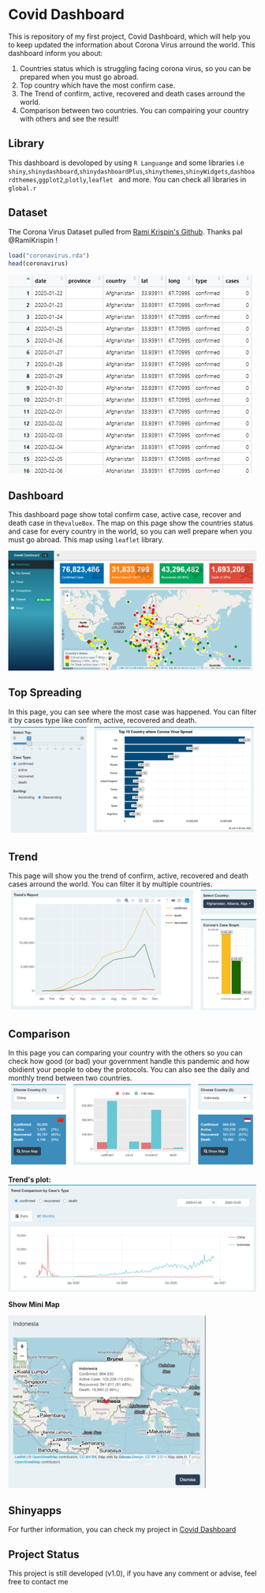 # Covid Dashboard
This is repository of my first project, Covid Dashboard, which will help you to keep updated the information about Corona Virus arround the world. This dashboard inform you about:
1. Countries status which is struggling facing corona virus, so you can be prepared when you must go abroad.
2. Top country which have the most confirm case.
3. The Trend of confirm, active, recovered and death cases arround the world.
4. Comparison between two countries. You can compairing your country with others and see the result!

## Library
This dashboard is devoloped by using `R Languange` and some libraries i.e `shiny`,`shinydashboard`,`shinydashboardPlus`,`shinythemes`,`shinyWidgets`,`dashboardthemes`,`ggplot2`,`plotly`,`leaflet ` and more. You can check all libraries in `global.r`

## Dataset
The Corona Virus Dataset pulled from [Rami Krispin's Github](https://github.com/RamiKrispin/coronavirus). Thanks pal @RamiKrispin !
```r --run
load("coronavirus.rda")
head(coronavirus)
```
![dataset](images/dataset.png)
## Dashboard
This dashboard page show  total confirm case, active case, recover and death case in the`valueBox`. The map on this page show the countries status and case for every country in the world, so you can well prepare when you must go abroad. This map using `leaflet` library.

![dashboard](images/dashboard.png)

## Top Spreading
In this page, you can see where the most case was happened. You can filter it by cases type like confirm, active, recovered and death.
![spreading](images/top_spread.png)

## Trend
This page will show you the trend of confirm, active, recovered and death cases arround the world. You can filter it by multiple countries.
![trend](images/trend.png)

## Comparison
In this page you can comparing your country with the others so you can check how good (or bad) your government handle this pandemic and how obidient your people to obey the protocols. You can also see the daily and monthly trend between two countries. 
![comparison](images/comparison_1.png)

**Trend's plot:**
![trend_comparison](images/comparison_trend.png)

**Show Mini Map** <br>

<img src="images/comparison_map.png" width="400" height="350" />

## Shinyapps
For further information, you can check my project in [Covid Dashboard](https://nugroho.shinyapps.io/covid/)

## Project Status
This project is still developed (v1.0), if you have any comment or advise, feel free to contact me

